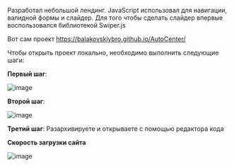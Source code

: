 Разработал небольшой лендинг.
JavaScript использовал для навигации, валидной формы и слайдер. Для того чтобы сделать слайдер впервые воспользовался библиотекой Swiper.js

Вот сам проект https://balakovskiybro.github.io/AutoCenter/



Чтобы открыть проект локально, необходимо выполнить следующие шаги:



**Первый шаг**:

![image](https://github.com/user-attachments/assets/ad61d9ac-d3c8-4832-ba4b-52ad21ade187)



**Второй шаг**:

![image](https://github.com/user-attachments/assets/5bbdf462-708e-47cc-bd14-c426715647e5)



**Третий шаг**: Разархивируете и открываете с помощью редактора кода









**Скорость загрузки сайта**

![image](https://github.com/user-attachments/assets/42f11fe8-e6a0-43bd-a675-af48fd9d6a67)



